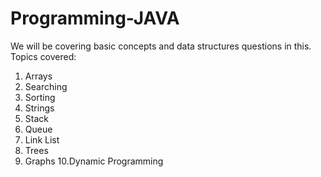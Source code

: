 # Programming-JAVA

We will be covering basic concepts and data structures questions in this.
Topics covered:
1. Arrays
2. Searching
3. Sorting
4. Strings
5. Stack
6. Queue
7. Link List
8. Trees
9. Graphs
10.Dynamic Programming
